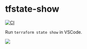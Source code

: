 # tfstate-show

[![CI](https://github.com/winebarrel/vscode-tfstate-show/actions/workflows/ci.yml/badge.svg)](https://github.com/winebarrel/vscode-tfstate-show/actions/workflows/ci.yml)

Run `terraform state show` in VSCode.

![](https://github.com/winebarrel/vscode-tfstate-show/assets/117768/75e70ee9-64ab-4519-bd54-09ccc2d60a3d)

